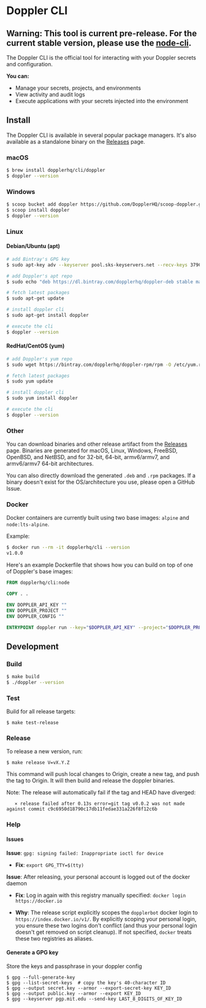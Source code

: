 # Doppler CLI

## Warning: This tool is current pre-release. For the current stable version, please use the [node-cli](https://github.com/DopplerHQ/node-cli).

The Doppler CLI is the official tool for interacting with your Doppler secrets and configuration.

**You can:**

- Manage your secrets, projects, and environments
- View activity and audit logs
- Execute applications with your secrets injected into the environment

## Install

The Doppler CLI is available in several popular package managers. It's also available as a standalone binary on the [Releases](https://github.com/DopplerHQ/cli/releases/latest) page.

### macOS

```sh
$ brew install dopplerhq/cli/doppler
$ doppler --version
```

### Windows

```sh
$ scoop bucket add doppler https://github.com/DopplerHQ/scoop-doppler.git
$ scoop install doppler
$ doppler --version
```

### Linux

#### Debian/Ubuntu (apt)

```sh
# add Bintray's GPG key
$ sudo apt-key adv --keyserver pool.sks-keyservers.net --recv-keys 379CE192D401AB61

# add Doppler's apt repo
$ sudo echo "deb https://dl.bintray.com/dopplerhq/doppler-deb stable main" > /etc/apt/sources.list.d/dopplerhq-doppler-deb.list

# fetch latest packages
$ sudo apt-get update

# install doppler cli
$ sudo apt-get install doppler

# execute the cli
$ doppler --version
```

#### RedHat/CentOS (yum)

```sh
# add Doppler's yum repo
$ sudo wget https://bintray.com/dopplerhq/doppler-rpm/rpm -O /etc/yum.repos.d/bintray-dopplerhq-doppler-rpm.repo

# fetch latest packages
$ sudo yum update

# install doppler cli
$ sudo yum install doppler

# execute the cli
$ doppler --version
```

### Other

You can download binaries and other release artifact from the [Releases](https://github.com/DopplerHQ/cli/releases/latest) page. Binaries are generated for macOS, Linux, Windows, FreeBSD, OpenBSD, and NetBSD, and for 32-bit, 64-bit, armv6/armv7, and armv6/armv7 64-bit architectures.

You can also directly download the generated `.deb` and `.rpm` packages. If a binary doesn't exist for the OS/architecture you use, please open a GitHub Issue.

### Docker

Docker containers are currently built using two base images: `alpine` and `node:lts-alpine`.

Example:

```sh
$ docker run --rm -it dopplerhq/cli --version
v1.0.0
```

Here's an example Dockerfile that shows how you can build on top of one of Doppler's base images:

```dockerfile
FROM dopplerhq/cli:node

COPY . .

ENV DOPPLER_API_KEY ""
ENV DOPPLER_PROJECT ""
ENV DOPPLER_CONFIG ""

ENTRYPOINT doppler run --key="$DOPPLER_API_KEY" --project="$DOPPLER_PROJECT" --config="$DOPPLER_CONFIG" -- node index.js
```

## Development

### Build

```sh
$ make build
$ ./doppler --version
```

### Test

Build for all release targets:

```
$ make test-release
```

### Release

To release a new version, run:

```
$ make release V=vX.Y.Z
```

This command will push local changes to Origin, create a new tag, and push the tag to Origin. It will then build and release the doppler binaries.

Note: The release will automatically fail if the tag and HEAD have diverged:

`   ⨯ release failed after 0.13s error=git tag v0.0.2 was not made against commit c9c6950d18790c17db11fedae331a226f8f12c6b`

### Help

#### Issues

**Issue**: `gpg: signing failed: Inappropriate ioctl for device`

- **Fix**: `export GPG_TTY=$(tty)`

**Issue**: After releasing, your personal account is logged out of the docker daemon

- **Fix**: Log in again with this registry manually specified: `docker login https://docker.io`

- **Why**: The release script explicitly scopes the `dopplerbot` docker login to `https://index.docker.io/v1/`. By explicitly scoping your personal login, you ensure these two logins don't conflict (and thus your personal login doesn't get removed on script cleanup). If not specified, `docker` treats these two registries as aliases.


#### Generate a GPG key

Store the keys and passphrase in your doppler config

```
$ gpg --full-generate-key
$ gpg --list-secret-keys  # copy the key's 40-character ID
$ gpg --output secret.key --armor --export-secret-key KEY_ID
$ gpg --output public.key --armor --export KEY_ID
$ gpg --keyserver pgp.mit.edu --send-key LAST_8_DIGITS_OF_KEY_ID
```

